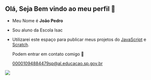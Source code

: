 ## Olá, Seja Bem vindo ao meu perfil 👋
- Meu Nome é **João Pedro**
- Sou aluno da Escola Isac
- Utilizarei este espaço para publicar meus projetos do [JavaScript](https://editor.p5js.org/) e [Scratch](https://scratch.mit.edu/).

  Podem entrar em contato comigo 📧
  
  00001094884479sp@al.educacao.sp.gov.br

![](https://media2.giphy.com/media/v1.Y2lkPTc5MGI3NjExcDRxbTAxNGI3dWg1b3RqZnZ6dGNncmtvM29mdXdyMzFlajI2Y3B0dSZlcD12MV9pbnRlcm5hbF9naWZfYnlfaWQmY3Q9Zw/A5KGHdmmxHdwk/giphy.webp)
